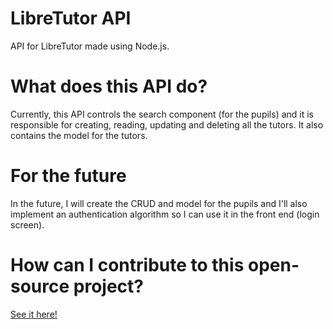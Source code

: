 # LibreTutor API

API for LibreTutor made using Node.js.

# What does this API do?

Currently, this API controls the search component (for the pupils)
and it is responsible for creating, reading, updating and deleting 
all the tutors. It also contains the model for the tutors.

# For the future

In the future, I will create the CRUD and model for the pupils and 
I'll also implement an authentication algorithm so I can use it in 
the front end (login screen).

# How can I contribute to this open-source project?

[See it here!](https://github.com/libretutor/libretutor-contributing)

